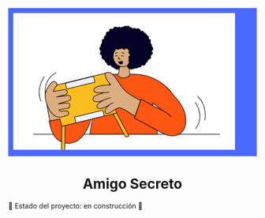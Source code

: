 <div style="background-color: #4B69FD; padding: 10px;">
    <img src="https://github.com/RamosMel/amigoSecreto/blob/main/assets/amigo-secreto.png?raw=true" alt="Texto alternativo" />
</div>

# <h1 align="center"> Amigo Secreto </h1>

:construction: Estado del proyecto: en construcción :construction:

